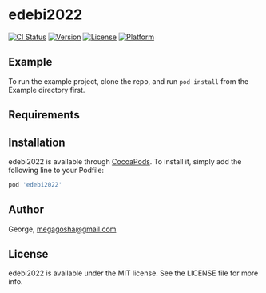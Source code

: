 # edebi2022

[![CI Status](https://img.shields.io/travis/George/edebi2022.svg?style=flat)](https://travis-ci.org/George/edebi2022)
[![Version](https://img.shields.io/cocoapods/v/edebi2022.svg?style=flat)](https://cocoapods.org/pods/edebi2022)
[![License](https://img.shields.io/cocoapods/l/edebi2022.svg?style=flat)](https://cocoapods.org/pods/edebi2022)
[![Platform](https://img.shields.io/cocoapods/p/edebi2022.svg?style=flat)](https://cocoapods.org/pods/edebi2022)

## Example

To run the example project, clone the repo, and run `pod install` from the Example directory first.

## Requirements

## Installation

edebi2022 is available through [CocoaPods](https://cocoapods.org). To install
it, simply add the following line to your Podfile:

```ruby
pod 'edebi2022'
```

## Author

George, megagosha@gmail.com

## License

edebi2022 is available under the MIT license. See the LICENSE file for more info.

